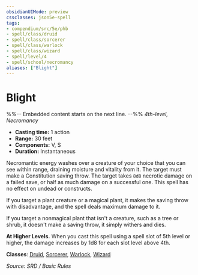 ```yaml
---
obsidianUIMode: preview
cssclasses: json5e-spell
tags:
- compendium/src/5e/phb
- spell/class/druid
- spell/class/sorcerer
- spell/class/warlock
- spell/class/wizard
- spell/level/4
- spell/school/necromancy
aliases: ["Blight"]
---
```

# Blight
%%-- Embedded content starts on the next line. --%%
*4th-level, Necromancy*  

- **Casting time:** 1 action
- **Range:** 30 feet
- **Components:** V, S
- **Duration:** Instantaneous

Necromantic energy washes over a creature of your choice that you can see within range, draining moisture and vitality from it. The target must make a Constitution saving throw. The target takes `8d8` necrotic damage on a failed save, or half as much damage on a successful one. This spell has no effect on undead or constructs.

If you target a plant creature or a magical plant, it makes the saving throw with disadvantage, and the spell deals maximum damage to it.

If you target a nonmagical plant that isn't a creature, such as a tree or shrub, it doesn't make a saving throw, it simply withers and dies.

**At Higher Levels.** When you cast this spell using a spell slot of 5th level or higher, the damage increases by 1d8 for each slot level above 4th.

**Classes**: [Druid](System%20Resources/DND%20Wiki/Classes/Druid/Druid.md), [Sorcerer](Sorcerer.md), [Warlock](System%20Resources/DND%20Wiki/Classes/Warlock/Warlock.md), [Wizard](Wizard.md)

*Source: SRD / Basic Rules*